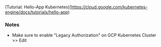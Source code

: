 (Tutorial: Hello-App Kubernetes)[https://cloud.google.com/kubernetes-engine/docs/tutorials/hello-app)

### Notes 
- Make sure to enable "Legacy Authorization" on GCP Kubernetes Cluster >> Edit